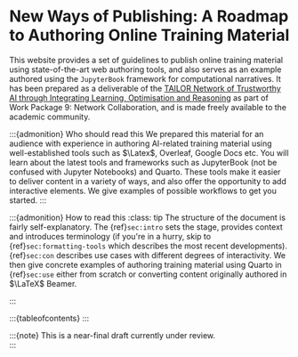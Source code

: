# New Ways of Publishing: A Roadmap to Authoring Online Training Material

This website provides a set of guidelines to publish online training material
using state-of-the-art web authoring tools, and also serves as an example authored 
using the `JupyterBook` framework for computational narratives.
It has been prepared as a deliverable of the 
[TAILOR Network of Trustworthy AI through Integrating Learning, Optimisation and Reasoning](https://tailor-network.eu) 
as part of Work Package 9: Network Collaboration, 
and is made freely available to the academic community. 

:::{admonition} Who should read this
We prepared this material for an audience with experience in authoring AI-related training material using well-established tools such as $\Latex$, Overleaf, Google Docs etc. You will learn about the latest tools and frameworks such as JupyterBook (not be confused with Jupyter Notebooks) and Quarto. These tools make it easier to deliver content in a variety of ways, and also offer the opportunity to add interactive elements. We give examples of possible workflows to get you started. 
:::

:::{admonition} How to read this
:class: tip
The structure of the document is fairly self-explanatory. 
The {ref}`sec:intro` sets the stage, provides context and introduces terminology
(if you're in a hurry, skip to {ref}`sec:formatting-tools` which describes the most recent developments). 
{ref}`sec:con` describes use cases with different degrees of interactivity. 
We then give concrete examples of authoring training material using Quarto in {ref}`sec:use`
either from scratch or converting content originally authored in $\LaTeX$ Beamer. 

:::

:::{tableofcontents}
:::

:::{note} This is a near-final draft currently under review.  
:::
